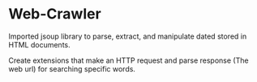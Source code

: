 # Web-Crawler
Imported jsoup library to parse, extract, and manipulate dated stored in HTML documents.

Create extensions that make an HTTP request and parse response (The web url) for searching specific words.
